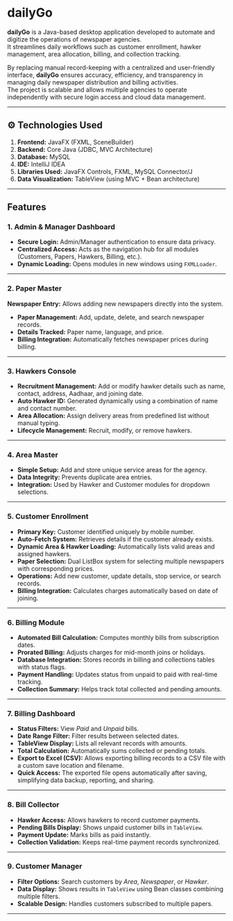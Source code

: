 #  dailyGo

**dailyGo** is a Java-based desktop application developed to automate and digitize the operations of newspaper agencies.  
It streamlines daily workflows such as customer enrollment, hawker management, area allocation, billing, and collection tracking.  

By replacing manual record-keeping with a centralized and user-friendly interface, **dailyGo** ensures accuracy, efficiency, and transparency in managing daily newspaper distribution and billing activities.  
The project is scalable and allows multiple agencies to operate independently with secure login access and cloud data management.

---

## ⚙️ Technologies Used

1. **Frontend:** JavaFX (FXML, SceneBuilder)  
2. **Backend:** Core Java (JDBC, MVC Architecture)  
3. **Database:** MySQL  
4. **IDE:** IntelliJ IDEA 
5. **Libraries Used:** JavaFX Controls, FXML, MySQL Connector/J    
6. **Data Visualization:** TableView (using MVC + Bean architecture)

---

## Features

### 1. Admin & Manager Dashboard
- **Secure Login:** Admin/Manager authentication to ensure data privacy.  
- **Centralized Access:** Acts as the navigation hub for all modules (Customers, Papers, Hawkers, Billing, etc.).  
- **Dynamic Loading:** Opens modules in new windows using `FXMLLoader`.

---

### 2. Paper Master
**Newspaper Entry:** Allows adding new newspapers directly into the system. 
- **Paper Management:** Add, update, delete, and search newspaper records.  
- **Details Tracked:** Paper name, language, and price.  
- **Billing Integration:** Automatically fetches newspaper prices during billing.

---

### 3. Hawkers Console
- **Recruitment Management:** Add or modify hawker details such as name, contact, address, Aadhaar, and joining date.  
- **Auto Hawker ID:** Generated dynamically using a combination of name and contact number.  
- **Area Allocation:** Assign delivery areas from predefined list without manual typing.  
- **Lifecycle Management:** Recruit, modify, or remove hawkers.

---

### 4. Area Master
- **Simple Setup:** Add and store unique service areas for the agency.  
- **Data Integrity:** Prevents duplicate area entries.  
- **Integration:** Used by Hawker and Customer modules for dropdown selections.

---

### 5. Customer Enrollment
- **Primary Key:** Customer identified uniquely by mobile number.  
- **Auto-Fetch System:** Retrieves details if the customer already exists.  
- **Dynamic Area & Hawker Loading:** Automatically lists valid areas and assigned hawkers.  
- **Paper Selection:** Dual ListBox system for selecting multiple newspapers with corresponding prices.  
- **Operations:** Add new customer, update details, stop service, or search records.  
- **Billing Integration:** Calculates charges automatically based on date of joining.

---

### 6. Billing Module
- **Automated Bill Calculation:** Computes monthly bills from subscription dates.  
- **Prorated Billing:** Adjusts charges for mid-month joins or holidays.  
- **Database Integration:** Stores records in billing and collections tables with status flags.  
- **Payment Handling:** Updates status from unpaid to paid with real-time tracking.  
- **Collection Summary:** Helps track total collected and pending amounts.

---

### 7. Billing Dashboard
- **Status Filters:** View *Paid* and *Unpaid* bills.  
- **Date Range Filter:** Filter results between selected dates.  
- **TableView Display:** Lists all relevant records with amounts.  
- **Total Calculation:** Automatically sums collected or pending totals.
- **Export to Excel (CSV):** Allows exporting billing records to a CSV file with a custom save location and filename.  
- **Quick Access:** The exported file opens automatically after saving, simplifying data backup, reporting, and sharing.

---

### 8. Bill Collector
- **Hawker Access:** Allows hawkers to record customer payments.  
- **Pending Bills Display:** Shows unpaid customer bills in `TableView`.  
- **Payment Update:** Marks bills as paid instantly.  
- **Collection Validation:** Keeps real-time payment records synchronized.

---

### 9. Customer Manager
- **Filter Options:** Search customers by *Area*, *Newspaper*, or *Hawker*.  
- **Data Display:** Shows results in `TableView` using Bean classes combining multiple filters.
- **Scalable Design:** Handles customers subscribed to multiple papers.

---

